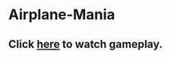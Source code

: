 # Airplane-Mania

## Click [here](https://www.youtube.com/watch?t=352&v=jriCK7UrAbY&feature=youtu.be) to watch gameplay.

